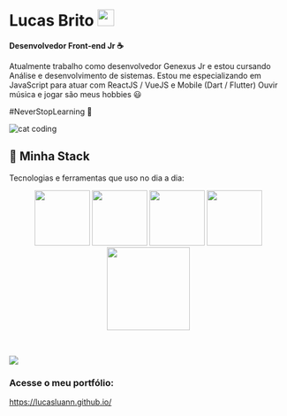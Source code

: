 <h1>Lucas Brito <img src="https://media.giphy.com/media/hvRJCLFzcasrR4ia7z/giphy.gif" width="30px"></h1>

<strong>Desenvolvedor Front-end Jr ☕</strong> 

<p>Atualmente trabalho como desenvolvedor Genexus Jr e estou cursando Análise e desenvolvimento de sistemas.
   Estou me especializando em JavaScript para atuar com ReactJS / VueJS e Mobile (Dart / Flutter)
   Ouvir música e jogar são meus hobbies 😃
</p>

<p>#NeverStopLearning 🚀</p>

![cat coding](https://media.giphy.com/media/aNqEFrYVnsS52/giphy.gif )

##  🧠 Minha Stack

Tecnologias e ferramentas que uso no dia a dia:

<div align="center">
   <img src="https://media3.giphy.com/media/ln7z2eWriiQAllfVcn/200w.webp" width="100">
   <img src="https://i.giphy.com/media/eNAsjO55tPbgaor7ma/200w.webp" width="100">
   <img src="https://i.giphy.com/media/KzJkzjggfGN5Py6nkT/200.webp" width="100">
   <img src="https://i.giphy.com/media/IdyAQJVN2kVPNUrojM/200.webp" width="100">
   <img src="https://terminalroot.com.br/assets/img/dart/flutter-dart.jpg" width="150">
</div>

##

<div style="display: inline_block"><br>
   <a href="https://www.linkedin.com/in/lucas-brito18/" target="_blank">
      <img src="https://img.shields.io/badge/-LinkedIn-%230077B5?style=for-the-badge&logo=linkedin&logoColor=white" target="_blank">
   </a>
</div>

### Acesse o meu portfólio:
https://lucasluann.github.io/
